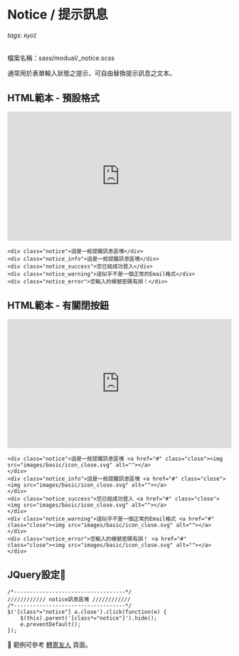 # Notice / 提示訊息

###### tags: `HyUI`

檔案名稱：sass/modual/_notice.scss

通常用於表單輸入狀態之提示，可自由替換提示訊息之文本。

## HTML範本 - 預設格式

<iframe height="290" style="width: 100%;" scrolling="no" title="Notice / 提示訊息" src="https://codepen.io/u00hyui/embed/rNyxZdv?height=265&theme-id=dark&default-tab=html,result" frameborder="no" loading="lazy" allowtransparency="true" allowfullscreen="true">
  See the Pen <a href='https://codepen.io/u00hyui/pen/rNyxZdv'>Notice / 提示訊息</a> by u00hyui
  (<a href='https://codepen.io/u00hyui'>@u00hyui</a>) on <a href='https://codepen.io'>CodePen</a>.
</iframe>

```htmlmixed=
<div class="notice">這是一般提醒訊息區塊</div>
<div class="notice_info">這是一般提醒訊息區塊</div>
<div class="notice_success">您已經成功登入</div>
<div class="notice_warning">這似乎不是一個正常的Email格式</div>
<div class="notice_error">您輸入的帳號密碼有誤！</div>
```


## HTML範本 - 有關閉按鈕

<iframe height="290" style="width: 100%;" scrolling="no" title="Notice / 提示訊息- 有關閉按鈕" src="https://codepen.io/u00hyui/embed/wvJMEXz?height=265&theme-id=dark&default-tab=html,result" frameborder="no" loading="lazy" allowtransparency="true" allowfullscreen="true">
  See the Pen <a href='https://codepen.io/u00hyui/pen/wvJMEXz'>Notice / 提示訊息- 有關閉按鈕</a> by u00hyui
  (<a href='https://codepen.io/u00hyui'>@u00hyui</a>) on <a href='https://codepen.io'>CodePen</a>.
</iframe>

```htmlmixed=
<div class="notice">這是一般提醒訊息區塊 <a href="#" class="close"><img src="images/basic/icon_close.svg" alt=""></a>
</div>
<div class="notice_info">這是一般提醒訊息區塊 <a href="#" class="close"><img src="images/basic/icon_close.svg" alt=""></a>
</div>
<div class="notice_success">您已經成功登入 <a href="#" class="close"><img src="images/basic/icon_close.svg" alt=""></a>
</div>
<div class="notice_warning">這似乎不是一個正常的Email格式 <a href="#" class="close"><img src="images/basic/icon_close.svg" alt=""></a>
</div>
<div class="notice_error">您輸入的帳號密碼有誤！ <a href="#" class="close"><img src="images/basic/icon_close.svg" alt=""></a>
</div>
```

## JQuery設定:round_pushpin:


```javascript=
/*-----------------------------------*/
//////////// notice訊息區塊 ////////////
/*-----------------------------------*/
$('[class*="notice"] a.close').click(function(e) {
    $(this).parent('[class*="notice"]').hide();
    e.preventDefault();
});
```
:link: 範例可參考 [轉寄友人](https://hywebu00.github.io/hyui_flex/fp_template.htm) 頁面。


<style>
.ui-infobar{
max-width:95%;
}
.markdown-body{
max-width:95%;
}
</style>
